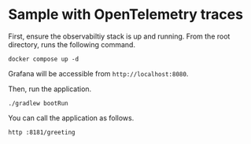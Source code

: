 # Sample with OpenTelemetry traces

First, ensure the observabiltiy stack is up and running. From the root directory, runs the following command.

```shell
docker compose up -d
```

Grafana will be accessible from `http://localhost:8080`.

Then, run the application.

```shell
./gradlew bootRun
```

You can call the application as follows.

```shell
http :8181/greeting
```